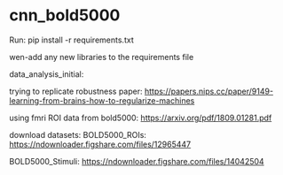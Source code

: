 # cnn_bold5000

Run: 
pip install -r requirements.txt

wen-add any new libraries to the requirements file


data_analysis_initial:

trying to replicate robustness paper: 
https://papers.nips.cc/paper/9149-learning-from-brains-how-to-regularize-machines

using fmri ROI data from bold5000:
https://arxiv.org/pdf/1809.01281.pdf



download datasets:
BOLD5000_ROIs:
https://ndownloader.figshare.com/files/12965447

BOLD5000_Stimuli:
https://ndownloader.figshare.com/files/14042504